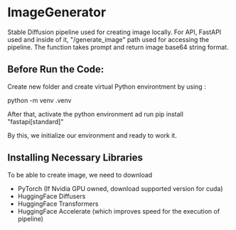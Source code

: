 # ImageGenerator

Stable Diffusion pipeline used for creating image locally. For API, FastAPI used and inside of it, "/generate_image" path used for accessing the pipeline. The function takes prompt and return image base64 string format.

## Before Run the Code: 

Create new folder and create virtual Python environtment by using :

python -m venv .venv

After that, activate the python environment ad run pip install "fastapi[standard]"

By this, we initialize our environment and ready to work it.

## Installing Necessary Libraries

To be able to create image, we need to download
* PyTorch (If Nvidia GPU owned, download supported version for cuda)
* HuggingFace Diffusers
* HuggingFace Transformers
* HuggingFace Accelerate (which improves speed for the execution of pipeline)




